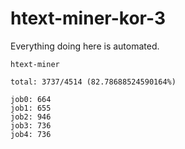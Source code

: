 # htext-miner-kor-3

Everything doing here is automated.

```
htext-miner

total: 3737/4514 (82.78688524590164%)

job0: 664
job1: 655
job2: 946
job3: 736
job4: 736
```